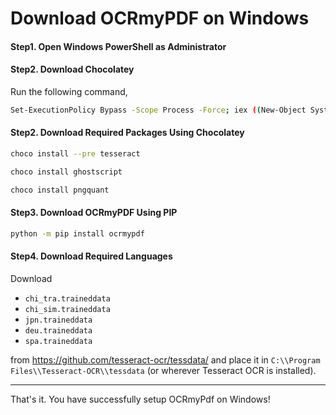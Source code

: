 # Download OCRmyPDF on Windows

#### Step1. Open Windows PowerShell as Administrator

#### Step2. Download Chocolatey
Run the following command, 

```bash
Set-ExecutionPolicy Bypass -Scope Process -Force; iex ((New-Object System.Net.WebClient).DownloadString('https://chocolatey.org/install.ps1'))
```

#### Step2. Download Required Packages Using Chocolatey
```bash
choco install --pre tesseract
```

```bash
choco install ghostscript
```
```bash
choco install pngquant
```

#### Step3. Download OCRmyPDF Using PIP
```bash
python -m pip install ocrmypdf
```

#### Step4. Download Required Languages

 Download 
 - `chi_tra.traineddata`
 - `chi_sim.traineddata`
 - `jpn.traineddata`
 - `deu.traineddata`
 - `spa.traineddata` 
 
 from https://github.com/tesseract-ocr/tessdata/ and place it in `C:\\Program Files\\Tesseract-OCR\\tessdata` (or wherever Tesseract OCR is installed).

 ---
 That's it. You have successfully setup OCRmyPdf on Windows!